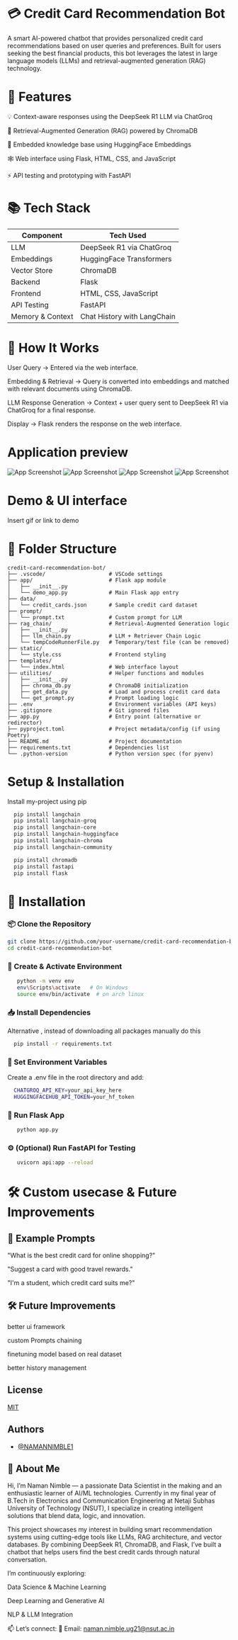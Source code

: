 
# 💳 Credit Card Recommendation Bot

A smart AI-powered chatbot that provides personalized credit card recommendations based on user queries and preferences. Built for users seeking the best financial products, this bot leverages the latest in large language models (LLMs) and retrieval-augmented generation (RAG) technology.

# 🚀 Features

💡 Context-aware responses using the DeepSeek R1 LLM via ChatGroq

🔎 Retrieval-Augmented Generation (RAG) powered by ChromaDB

🧠 Embedded knowledge base using HuggingFace Embeddings

🕸️ Web interface using Flask, HTML, CSS, and JavaScript

⚡ API testing and prototyping with FastAPI


# 📚 Tech Stack


| Component        | Tech Used                   |
| ---------------- | --------------------------- |
| LLM              | DeepSeek R1 via ChatGroq    |
| Embeddings       | HuggingFace Transformers    |
| Vector Store     | ChromaDB                    |
| Backend          | Flask                       |
| Frontend         | HTML, CSS, JavaScript       |
| API Testing      | FastAPI                     |
| Memory & Context | Chat History with LangChain |



# 🧠 How It Works

User Query → Entered via the web interface.

Embedding & Retrieval → Query is converted into embeddings and matched with relevant documents using ChromaDB.

LLM Response Generation → Context + user query sent to DeepSeek R1 via ChatGroq for a final response.

Display → Flask renders the response on the web interface.
# Application preview

![App Screenshot](https://github.com/NAMANNIMBLE1/qa_chatbot/blob/main/pictures/screenshot_19062025_141814.jpg)
![App Screenshot](https://raw.githubusercontent.com/NAMANNIMBLE1/qa_chatbot/main/pictures/screenshot_19062025_141904.jpg)
![App Screenshot](https://raw.githubusercontent.com/NAMANNIMBLE1/qa_chatbot/main/pictures/screenshot_19062025_141945.jpg)
![App Screenshot](https://raw.githubusercontent.com/NAMANNIMBLE1/qa_chatbot/main/pictures/screenshot_19062025_141945.jpg)
                                                                               


# Demo & UI interface

Insert gif or link to demo



# 📁 Folder Structure

```
credit-card-recommendation-bot/
├── .vscode/                    # VSCode settings
├── app/                        # Flask app module
│   ├── __init__.py
│   └── demo_app.py             # Main Flask app entry
├── data/
│   └── credit_cards.json       # Sample credit card dataset
├── prompt/
│   └── prompt.txt              # Custom prompt for LLM
├── rag_chain/                  # Retrieval-Augmented Generation logic
│   ├── __init__.py
│   ├── llm_chain.py            # LLM + Retriever Chain Logic
│   └── tempCodeRunnerFile.py   # Temporary/test file (can be removed)
├── static/
│   └── style.css               # Frontend styling
├── templates/
│   └── index.html              # Web interface layout
├── utilities/                  # Helper functions and modules
│   ├── __init__.py
│   ├── chroma_db.py            # ChromaDB initialization
│   ├── get_data.py             # Load and process credit card data
│   └── get_prompt.py           # Prompt loading logic
├── .env                        # Environment variables (API keys)
├── .gitignore                  # Git ignored files
├── app.py                      # Entry point (alternative or redirector)
├── pyproject.toml              # Project metadata/config (if using Poetry)
├── README.md                   # Project documentation
├── requirements.txt            # Dependencies list
└── .python-version             # Python version spec (for pyenv)
```

# Setup & Installation

Install my-project using pip 

```bash
  pip install langchain 
  pip install langchain-groq
  pip install langchain-core 
  pip install langchain-huggingface 
  pip install langchain-chroma 
  pip install langchain-community
```
    
```bash
  pip install chromadb 
  pip install fastapi 
  pip install flask 
```

# 🧰 Installation
### 📦 Clone the Repository

```bash
git clone https://github.com/your-username/credit-card-recommendation-bot.git
cd credit-card-recommendation-bot
```

### 🧪 Create & Activate Environment

```bash 
   python -m venv env
   env\Scripts\activate   # On Windows
   source env/bin/activate  # on arch linux   
```

### 📥 Install Dependencies

Alternative , instead of downloading all packages manually do this 

```bash
  pip install -r requirements.txt 
```

### 🔐 Set Environment Variables

Create a .env file in the root directory and add:

```bash
  CHATGROQ_API_KEY=your_api_key_here
  HUGGINGFACEHUB_API_TOKEN=your_hf_token
```

### 🚀 Run Flask App

```bash
   python app.py 
```

### ⚙️ (Optional) Run FastAPI for Testing

```bash 
   uvicorn api:app --reload
```
# 🛠️ Custom usecase & Future Improvements

## 🤖 Example Prompts

"What is the best credit card for online shopping?"

"Suggest a card with good travel rewards."

"I'm a student, which credit card suits me?"

## 🛠️ Future Improvements

better ui framework

custom Prompts chaining 

finetuning model based on real dataset

better history management 
## License

[MIT](https://choosealicense.com/licenses/mit/)


## Authors

- [@NAMANNIMBLE1](https://github.com/NAMANNIMBLE1?tab=repositories)


## 🚀 About Me

Hi, I’m Naman Nimble — a passionate Data Scientist in the making and an enthusiastic learner of AI/ML technologies. Currently in my final year of B.Tech in Electronics and Communication Engineering at Netaji Subhas University of Technology (NSUT), I specialize in creating intelligent solutions that blend data, logic, and innovation.

This project showcases my interest in building smart recommendation systems using cutting-edge tools like LLMs, RAG architecture, and vector databases. By combining DeepSeek R1, ChromaDB, and Flask, I’ve built a chatbot that helps users find the best credit cards through natural conversation.

I’m continuously exploring:

Data Science & Machine Learning

Deep Learning and Generative AI

NLP & LLM Integration


📫 Let’s connect:
📧 Email: naman.nimble.ug21@nsut.ac.in

